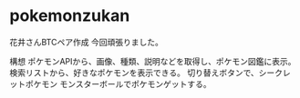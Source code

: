 # pokemonzukan
花井さんBTCペア作成
今回頑張りました。

構想
ポケモンAPIから、画像、種類、説明などを取得し、ポケモン図鑑に表示。
検索リストから、好きなポケモンを表示できる。
切り替えボタンで、シークレットポケモン
モンスターボールでポケモンゲットする。